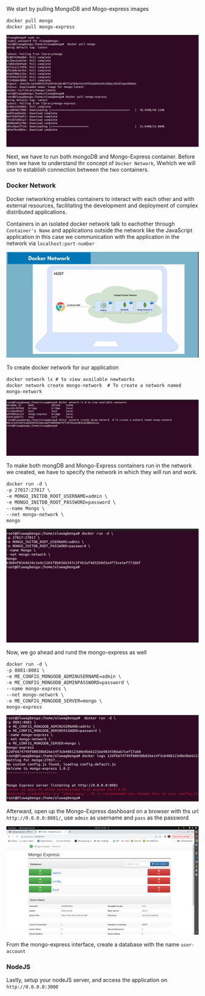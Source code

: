 We start by pulling MongoDB  and Mogo-express images
```
docker pull mongo
docker pull mongo-express
```
![docker](../images/images.png)

Next, we have to run both mongoDB and Mongo-Express container. Before then we have to understand thr concept of `Docker Network`, Wwhich we will use to establish connection between the two containers.

### Docker Network
Docker networking enables containers to interact with each other and with external resources, facilitating the development and deployment of complex distributed applications. 

Containers in an isolated docker network talk to eachother through `Container's Name` and applications outside the network like the JavaScript
application in this case we communication with the application in the network via `localhost:port-number`

![docker](./images/network.png)

To create docker network for our application

```
docker network ls # to view available newtworks
docker network create mongo-network  # To create a network named mongo-network
```
![docker](./images/mongo-network.png)

To make both mongDB and Mongo-Express containers run in the network we created, we have to specify the network in which they will run and work. 

```
docker run -d \
-p 27017:27017 \
-e MONGO_INITDB_ROOT_USERNAME=admin \
-e MONGO_INITDB_ROOT_PASSWORD=password \
--name Mongo \
--net mongo-network \
mongo
```
![docker](./images/mongo-net.png) 

Now, we go ahead and rund the mongo-express as well
```
docker run -d \
-p 8081:8081 \
-e ME_CONFIG_MONGODB_ADMINUSERNAME=admin \
-e ME_CONFIG_MONGODB_ADMINPASSWORD=password \
--name mongo-express \
--net mongo-network \
-e ME_CONFIG_MONGODB_SERVER=mongo \
mongo-express
```
![docker](./images/express.png)

Afterward, open up the Mongo-Express dashboard on a browser with ths url `http://0.0.0.0:8081/`, use `admin` as username and `pass` as the password

![docker](./images/express-dash.png) 

From the mongo-express interface, create a database with the name `user-account`

### NodeJS
Lastly, setup your nodeJS server, and access the application on `http://0.0.0.0:3000`

